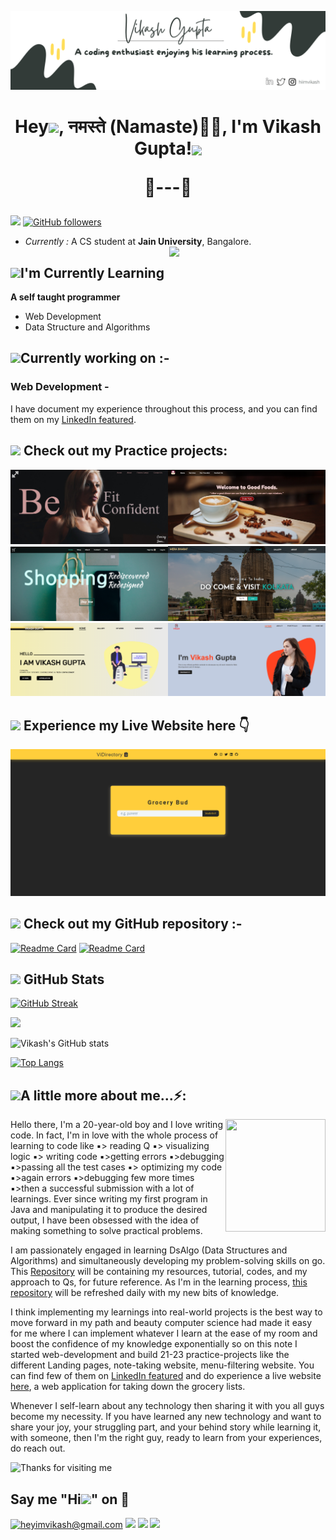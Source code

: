 ![Vikash Banner Image](./banner1.svg)

<h1 align="center">Hey<img src="https://github.com/TheDudeThatCode/TheDudeThatCode/blob/master/Assets/Hi.gif" width="30px">, नमस्ते (Namaste)🙏🏻, I'm Vikash Gupta!<img src="https://media.giphy.com/media/12oufCB0MyZ1Go/giphy.gif" width="70" align="center"> <br><p align="center">🌱---🌳</p></h1>

![](https://komarev.com/ghpvc/?username=hiimvikash&label=Visitors&style=flat&color=ffce3b) [![GitHub followers](https://img.shields.io/github/followers/hiimvikash.svg?style=social&label=Follow)](https://github.com/hiimvikash?tab=followers)

- <i>Currently :</i> A CS student at **Jain University**, Bangalore.
  <img align='right' src="https://media.giphy.com/media/M9gbBd9nbDrOTu1Mqx/giphy.gif" width="250">

<h2><img src="https://media.giphy.com/media/JqCyR82tHIYQGRjLOY/giphy.gif" width="60"><b>I'm Currently Learning</b></h2>

**A self taught programmer**

- Web Development
- Data Structure and Algorithms

<h2><img src="https://media.giphy.com/media/3Fn48BycQFHImJjsN8/giphy.gif" width="50"><b>Currently working on :-</b></h2>

<h3>Web Development -</h3>

I have document my experience throughout this process, and you can find them on my [LinkedIn featured](https://www.linkedin.com/in/hiimvikash/).

## <img src="https://media.giphy.com/media/26vwfMVM6nlEkwftUj/giphy.gif" width="60"> **Check out my Practice projects:**

[<img src="./p1.png" width="50%" loading="lazy" title="click"/>](https://www.linkedin.com/embed/feed/update/urn:li:ugcPost:6778601756852002816)[<img src="./p2.png" width="50%" loading="lazy" title="click"/>](https://www.linkedin.com/embed/feed/update/urn:li:ugcPost:6779291973460217856)
[<img src="./p3.png" width="50%" loading="lazy" title="click"/>](https://www.linkedin.com/embed/feed/update/urn:li:ugcPost:6781480245464727553)[<img src="./p4.png" width="50%" loading="lazy" title="click"/>](https://www.linkedin.com/embed/feed/update/urn:li:ugcPost:6787762553226432512)
[<img src="./p5.png" width="50%" loading="lazy" title="click"/>](https://www.linkedin.com/embed/feed/update/urn:li:ugcPost:6783079910190661633)[<img src="./p6.png" width="50%" loading="lazy" title="click"/>](https://www.linkedin.com/embed/feed/update/urn:li:ugcPost:6790126179681611776)

## <img src="https://media.giphy.com/media/1yMzoGQfLdPUKhtBo9/giphy.gif" width="60"> **Experience my Live Website here 👇**

[<img src="./l1.png" loading="lazy" title="click"/>](https://hiimvikashgrocerybud.netlify.app/)

## <img src="https://media.giphy.com/media/nqc71UeLFdr0we228t/giphy.gif" width="60"> **Check out my GitHub repository :-**

[![Readme Card](https://github-readme-stats.vercel.app/api/pin/?username=hiimvikash&repo=DSA-EndGame)](https://github.com/heyimvikash/DataStructures-And-Algorithms)
[![Readme Card](https://github-readme-stats.vercel.app/api/pin/?username=hiimvikash&repo=Grocery-Bud-ViDirectory)](https://github.com/heyimvikash/Grocery-Bud-ViDirectory)

<h2><img src="https://media.giphy.com/media/gJnjM552Kz2uUQvJEf/giphy.gif" width="40"> <b>GitHub Stats</b></h2>

[![GitHub Streak](https://github-readme-streak-stats.herokuapp.com?user=hiimvikash&theme=highcontrast&hide_border=true)](https://github.com/heyimvikash)

<img src="https://activity-graph.herokuapp.com/graph?username=hiimvikash&bg_color=000000&color=F8D866&line=ffce3b&point=ffedb8&hide_border=false"/>

![Vikash's GitHub stats](https://github-readme-stats.vercel.app/api?username=hiimvikash&count_private=true&show_icons=true&bg_color=000000&title_color=ffedb8&text_color=ffce3b&icon_color=ffffff&border_radius=18px)

[![Top Langs](https://github-readme-stats.vercel.app/api/top-langs/?username=hiimvikash&layout=compact&bg_color=000000&title_color=ffedb8&text_color=ffedb8&icon_color=ffffff&border_radius=18px)](#)

<h2><img src="https://media.giphy.com/media/VgCDAzcKvsR6OM0uWg/giphy.gif" width="60"><b>A little more about me...⚡: </b></h2>
<img align='right' src="https://media.giphy.com/media/uddQeaRTsKUc57pQSh/giphy.gif" width="160" height="180"/>

Hello there,
I'm a 20-year-old boy and I love writing code. In fact, I'm in love with the whole process of learning to code like ▪️> reading Q ▪️> visualizing logic ▪️> writing code ▪️>getting errors ▪️>debugging ▪️>passing all the test cases ▪️> optimizing my code ▪️>again errors ▪️>debugging few more times ▪️>then a successful submission with a lot of learnings.
Ever since writing my first program in Java and manipulating it to produce the desired output, I have been obsessed with the idea of making something to solve practical problems.

I am passionately engaged in learning DsAlgo (Data Structures and Algorithms) and simultaneously developing my problem-solving skills on go. This [Repository](https://github.com/hiimvikash/DSA-EndGame) will be containing my resources, tutorial, codes, and my approach to Qs, for future reference. As I'm in the learning process, [this repository](https://github.com/hiimvikash/DSA-EndGame) will be refreshed daily with my new bits of knowledge.

I think implementing my learnings into real-world projects is the best way to move forward in my path and beauty computer science had made it easy for me where I can implement whatever I learn at the ease of my room and boost the confidence of my knowledge exponentially so on this note I started web-development and build 21-23 practice-projects like the different Landing pages, note-taking website, menu-filtering website. You can find few of them on [LinkedIn featured](https://www.linkedin.com/in/heyimvikash/) and do experience a live website [here](https://heyimvikashdirectory.netlify.app/), a web application for taking down the grocery lists.

Whenever I self-learn about any technology then sharing it with you all guys become my necessity.
If you have learned any new technology and want to share your joy, your struggling part, and your behind story while learning it, with someone, then I'm the right guy, ready to learn from your experiences, do reach out.

<img height="80" alt="Thanks for visiting me" width="100%" src="https://raw.githubusercontent.com/BrunnerLivio/brunnerlivio/master/images/marquee.svg" />

<h2><b>Say me "Hi<img src="https://github.com/TheDudeThatCode/TheDudeThatCode/blob/master/Assets/Hi.gif" width="29px">" on 💬</b></h2>

<a href="mailto:heyimvikash@gmail.com">![heyimvikash@gmail.com](https://img.shields.io/badge/Gmail-D14836?style=for-the-badge&logo=gmail&logoColor=white)</a> <a href="https://www.linkedin.com/in/hiimvikash/">![](https://img.shields.io/badge/VikashGupta-0077B5?style=for-the-badge&logo=linkedin&logoColor=white)</a> [![](https://img.shields.io/badge/-@hiimvikash-1ca0f1?style=for-the-badge&logo=twitter&logoColor=white&link=https://twitter.com/hiimvikash)](https://twitter.com/hiimvikash)
[![](https://img.shields.io/badge/hiimvikash-2CA5E0?style=for-the-badge&logo=telegram&logoColor=white)](https://t.me/hiimvikash)

<!--

Here are some ideas to get you started:

- 🔭 I’m currently working on ...
- 🌱 I’m currently learning ...
- 👯 I’m looking to collaborate on ...
- 🤔 I’m looking for help with ...
-  Ask me about ...
- 📫 How to reach me: ...
- 😄 Pronouns: ...
- ⚡ Fun fact: ...
-->
